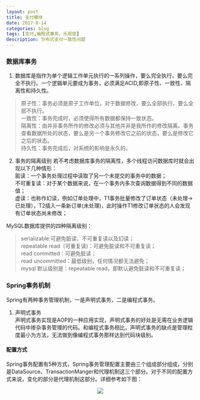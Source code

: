```yaml
---
layout: post
title: 支付模块
date: 2017-8-14
categories: blog
tags: [支付,编程式事务，乐观锁]
description: 分布式支付一致性问题
---
```



### 数据库事务
1. 数据库是指作为单个逻辑工作单元执行的一系列操作，要么完全执行，要么完全不执行。一个逻辑单元要成为事务，必须满足ACID,即原子性、一致性、隔离性和持久性。  
>原子性：事务必须是原子工作单位，对于数据修改，要么全部执行，要么全部不执行。  
一致性：事务完成时，必须使得所有数据都保持一致状态。  
隔离性：由并非事务所作的修改必须与其他并非是我所作的修改隔离。事务查看数据所处的状态，要么是另一个事务修改它之前的状态，要么是修改它之后的状态。  
持久性：事务完成后，对系统的影响是永久的。  

2. 事务的隔离级别
若不考虑数据库事务的隔离性，多个线程访问数据库时就会出现以下几种情形：  
脏读：一个事务处理过程中读取了另一个未提交的事务中的数据；  
不可重复读：对于某个数据来说，在一个事务内多次查询数据得到不同的数据值；  
虚读：也称作幻读，例如订单处理中，T1事务批量修改了订单状态（未处理->已处理），T2插入一条新订单(未处理)，此时操作T1修改订单状态的人会发现有订单状态尚未修改；  

MySQL数据库提供的四种隔离级别：  
>serializable:可避免脏读、不可重复读以及幻读；  
repeatable read（可重复读)：可避免脏读和不可重复读；  
read committed：可避免脏读；  
read uncommitted：最低级别，任何情况都无法避免；  
mysql 默认级别是：repeatable read，即默认避免脏读和不可重复读；  

###  Spring事务机制
Spring有两种事务管理机制，一是声明式事务，二是编程式事务。  
1. 声明式事务  
声明式事务实现是AOP的一种应用实现，声明式事务的好处是无需在业务逻辑代码中掺杂事务管理的代码。和编程式事务相比，声明式事务的缺点是管理粒度最小为方法，无法做到像编程式事务那样达到代码块级别。  
#### 配置方式  
Spring事务配置有5种方式，Spring事务管理配置主要由三个组成部分组成，分别是DataSource、TransactionManger和代理机制这三个部分。对于不同的配置方式来说，变化的部分是代理机制这部分。详细参考如下图：  

<center>
    <p><img src="http://otzyx82p7.bkt.clouddn.com/Spring%E4%BA%8B%E5%8A%A1%E9%85%8D%E7%BD%AE%20%282%29.jpg" align="center"></p>
</center>
